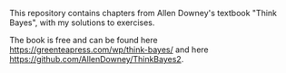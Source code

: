 This repository contains chapters from Allen Downey's textbook "Think Bayes", with my solutions to exercises.

The book is free and can be found here https://greenteapress.com/wp/think-bayes/ and here https://github.com/AllenDowney/ThinkBayes2.

